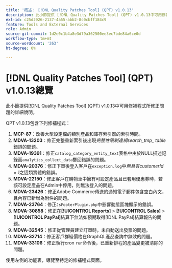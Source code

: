 ```yaml
---
title: '概述： [!DNL Quality Patches Tool] (QPT) v1.0.13'
description: 此小節提供 [!DNL Quality Patches Tool] (QPT) v1.0.13中可用修補程式所修正問題的詳細說明。
exl-id: c25d2926-2137-4a55-abb2-8c0cbff184c9
feature: Tools and External Services
role: Admin
source-git-commit: 1d2e0c1b4a8e3d79a362500ee3ec7bde84a6ce0d
workflow-type: tm+mt
source-wordcount: '263'
ht-degree: 0%

---
```


# [!DNL Quality Patches Tool] (QPT) v1.0.13總覽

此小節提供[!DNL Quality Patches Tool] (QPT) v1.0.13中可用修補程式所修正問題的詳細說明。

QPT v1.0.13包含下列修補程式：

1. **MCP-87**：改善大型設定檔的類別產品和庫存索引器的索引時間。
1. **MDVA-13203**：修正完整重新索引後出現&#x200B;*完整性限制違規search_tmp_ table*&#x200B;錯誤的問題。
1. **MDVA-19391**：修正`catalog_category_entity_text`表格中由於NULL描述記錄而`analytics_collect_data`擲回錯誤的問題。
1. **MDVA-20376**：修正下單後登入客戶在`exception.log`中&#x200B;*無具有customerId = 1*&#x200B;之這類實體的錯誤。
1. **MDVA-22150**：修正客戶在購物車中擁有可設定產品且已套用優惠券時，若該可設定產品在Admin中停用，則無法登入的問題。
1. **MDVA-23426**：修正Adobe Commerce傳送的通知電子郵件包含空白內文，且內容已新增為附件的問題。
1. **MDVA-23764**：修正`JsFooterPlugin.php`中影響動態區塊顯示的錯誤。
1. **MDVA-30858**：修正在&#x200B;**[!UICONTROL Reports]** > **[!UICONTROL Sales]** > **[!UICONTROL PayPal]**&#x200B;結算下無法如預期取得[!DNL PayPal]結算報告的問題。
1. **MDVA-32545**：修正從管理員建立訂單時，未自動送出發票的問題。
1. **MDVA-32714**：修正客戶群組價格在GraphQL產品查詢中無效的問題。
1. **MDVA-33106**：修正執行cron `run`命令後，已重新排程的產品變更被清除的問題。

使用左側的功能表，導覽至特定的修補程式頁面。

